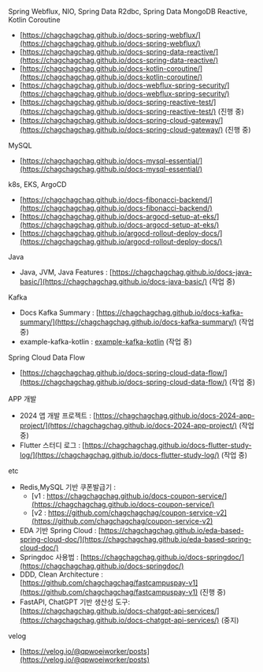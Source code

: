 Spring Webflux, NIO, Spring Data R2dbc, Spring Data MongoDB Reactive, Kotlin Coroutine

- [https://chagchagchag.github.io/docs-spring-webflux/](https://chagchagchag.github.io/docs-spring-webflux/)
- [https://chagchagchag.github.io/docs-spring-data-reactive/](https://chagchagchag.github.io/docs-spring-data-reactive/)
- [https://chagchagchag.github.io/docs-kotlin-coroutine/](https://chagchagchag.github.io/docs-kotlin-coroutine/)
- [https://chagchagchag.github.io/docs-webflux-spring-security/](https://chagchagchag.github.io/docs-webflux-spring-security/)
- [https://chagchagchag.github.io/docs-spring-reactive-test/](https://chagchagchag.github.io/docs-spring-reactive-test/) (진행 중)
- [https://chagchagchag.github.io/docs-spring-cloud-gateway/](https://chagchagchag.github.io/docs-spring-cloud-gateway/) (진행 중)

MySQL

- [https://chagchagchag.github.io/docs-mysql-essential/](https://chagchagchag.github.io/docs-mysql-essential/)

k8s, EKS, ArgoCD

- [https://chagchagchag.github.io/docs-fibonacci-backend/](https://chagchagchag.github.io/docs-fibonacci-backend/)
- [https://chagchagchag.github.io/docs-argocd-setup-at-eks/](https://chagchagchag.github.io/docs-argocd-setup-at-eks/)
- [https://chagchagchag.github.io/argocd-rollout-deploy-docs/](https://chagchagchag.github.io/argocd-rollout-deploy-docs/)

Java

- Java, JVM, Java Features : [https://chagchagchag.github.io/docs-java-basic/](https://chagchagchag.github.io/docs-java-basic/) (작업 중)

Kafka
- Docs Kafka Summary : [https://chagchagchag.github.io/docs-kafka-summary/](https://chagchagchag.github.io/docs-kafka-summary/) (작업 중)
- example-kafka-kotlin : [example-kafka-kotlin](https://github.com/chagchagchag/example-kafka-kotlin) (작업 중)

Spring Cloud Data Flow

- [https://chagchagchag.github.io/docs-spring-cloud-data-flow/](https://chagchagchag.github.io/docs-spring-cloud-data-flow/) (작업 중)

APP 개발 

- 2024 앱 개발 프로젝트 : [https://chagchagchag.github.io/docs-2024-app-project/](https://chagchagchag.github.io/docs-2024-app-project/) (작업 중)
- Flutter 스터디 로그 : [https://chagchagchag.github.io/docs-flutter-study-log/](https://chagchagchag.github.io/docs-flutter-study-log/) (작업 중)

etc

- Redis,MySQL 기반 쿠폰발급기 :
  - [v1 : https://chagchagchag.github.io/docs-coupon-service/](https://chagchagchag.github.io/docs-coupon-service/)
  - [v2 : https://github.com/chagchagchag/coupon-service-v2](https://github.com/chagchagchag/coupon-service-v2)
- EDA 기반 Spring Cloud : [https://chagchagchag.github.io/eda-based-spring-cloud-doc/](https://chagchagchag.github.io/eda-based-spring-cloud-doc/)
- Springdoc 사용법 : [https://chagchagchag.github.io/docs-springdoc/](https://chagchagchag.github.io/docs-springdoc/)
- DDD, Clean Architecture : [https://github.com/chagchagchag/fastcampuspay-v1](https://github.com/chagchagchag/fastcampuspay-v1) (진행 중)
- FastAPI, ChatGPT 기반 생산성 도구: [https://chagchagchag.github.io/docs-chatgpt-api-services/](https://chagchagchag.github.io/docs-chatgpt-api-services/) (중지)

velog

- [https://velog.io/@qpwoeiworker/posts](https://velog.io/@qpwoeiworker/posts)
